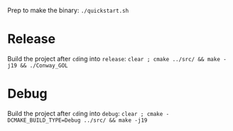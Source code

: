 Prep to make the binary:
`./quickstart.sh`

# Release
Build the project after `cd`ing into `release`:
`clear ; cmake ../src/ && make -j19 && ./Conway_GOL`

# Debug
Build the project after `cd`ing into `debug`:
`clear ; cmake -DCMAKE_BUILD_TYPE=Debug ../src/ && make -j19`
